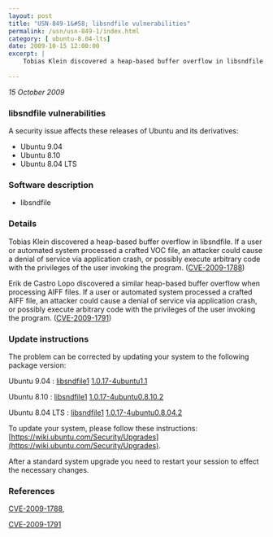 ```yaml
---
layout: post
title: "USN-849-1&#58; libsndfile vulnerabilities"
permalink: /usn/usn-849-1/index.html
category: [ ubuntu-8.04-lts]
date: 2009-10-15 12:00:00
excerpt: |
    Tobias Klein discovered a heap-based buffer overflow in libsndfile. If a user or automated system processed a crafted VOC file, an attacker could cause a denial of service via application crash, or possibly execute arbitrary code with the privileges of the user invoking the program. ([CVE-2009-1788](http://people.ubuntu.com/~ubuntu-security/cve/CVE-2009-1788))
    
--- 
```

 
 

*15 October 2009*

### libsndfile vulnerabilities

A security issue affects these releases of Ubuntu and its derivatives:

* Ubuntu 9.04
* Ubuntu 8.10
* Ubuntu 8.04 LTS

### Software description

* libsndfile 

### Details

Tobias Klein discovered a heap-based buffer overflow in libsndfile. If a user or automated system processed a crafted VOC file, an attacker could cause a denial of service via application crash, or possibly execute arbitrary code with the privileges of the user invoking the program. ([CVE-2009-1788](http://people.ubuntu.com/~ubuntu-security/cve/CVE-2009-1788))

Erik de Castro Lopo discovered a similar heap-based buffer overflow when processing AIFF files. If a user or automated system processed a crafted AIFF file, an attacker could cause a denial of service via application crash, or possibly execute arbitrary code with the privileges of the user invoking the program. ([CVE-2009-1791](http://people.ubuntu.com/~ubuntu-security/cve/CVE-2009-1791)) 

### Update instructions

The problem can be corrected by updating your system to the following package version:

Ubuntu 9.04
 : [libsndfile1](https://launchpad.net/ubuntu/+source/libsndfile) <span> [1.0.17-4ubuntu1.1](https://launchpad.net/ubuntu/+source/libsndfile/1.0.17-4ubuntu1.1) </span> 

Ubuntu 8.10
 : [libsndfile1](https://launchpad.net/ubuntu/+source/libsndfile) <span> [1.0.17-4ubuntu0.8.10.2](https://launchpad.net/ubuntu/+source/libsndfile/1.0.17-4ubuntu0.8.10.2) </span> 

Ubuntu 8.04 LTS
 : [libsndfile1](https://launchpad.net/ubuntu/+source/libsndfile) <span> [1.0.17-4ubuntu0.8.04.2](https://launchpad.net/ubuntu/+source/libsndfile/1.0.17-4ubuntu0.8.04.2) </span> 

To update your system, please follow these instructions: [https://wiki.ubuntu.com/Security/Upgrades](https://wiki.ubuntu.com/Security/Upgrades).

After a standard system upgrade you need to restart your session to effect the necessary changes. 

### References

 
 [CVE-2009-1788](http://people.ubuntu.com/~ubuntu-security/cve/CVE-2009-1788), 

 [CVE-2009-1791](http://people.ubuntu.com/~ubuntu-security/cve/CVE-2009-1791)
 

